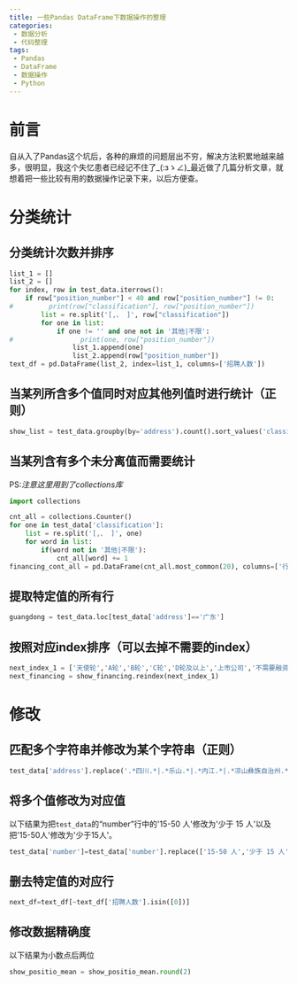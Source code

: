 ```yaml
---
title: 一些Pandas DataFrame下数据操作的整理
categories:
 - 数据分析
 - 代码整理
tags:
 - Pandas
 - DataFrame
 - 数据操作
 - Python
---
```


# 前言

自从入了Pandas这个坑后，各种的麻烦的问题层出不穷，解决方法积累地越来越多，很明显，我这个失忆患者已经记不住了_(:зゝ∠)_最近做了几篇分析文章，就想着把一些比较有用的数据操作记录下来，以后方便查。

# 分类统计

## 分类统计次数并排序

```python
list_1 = []
list_2 = []
for index, row in test_data.iterrows():
    if row["position_number"] < 40 and row["position_number"] != 0:
#         print(row["classification"], row["position_number"])
        list = re.split('[,、 ]', row["classification"])
        for one in list:
            if one != '' and one not in '其他|不限':
#                 print(one, row["position_number"])
                list_1.append(one)
                list_2.append(row["position_number"])
text_df = pd.DataFrame(list_2, index=list_1, columns=['招聘人数'])
```

## 当某列所含多个值同时对应其他列值时进行统计（正则）

```python
show_list = test_data.groupby(by='address').count().sort_values('classification')
```

## 当某列含有多个未分离值而需要统计

PS:*注意这里用到了collections库*

```python
import collections

cnt_all = collections.Counter()
for one in test_data['classification']:
    list = re.split('[,、 ]', one)
    for word in list:
        if(word not in '其他|不限'):
            cnt_all[word] += 1
financing_cont_all = pd.DataFrame(cnt_all.most_common(20), columns=['行业分类','统计次数'])
```

## 提取特定值的所有行

```python
guangdong = test_data.loc[test_data['address']=='广东']
```

## 按照对应index排序（可以去掉不需要的index）

```python
next_index_1 = ['天使轮','A轮','B轮','C轮','D轮及以上','上市公司','不需要融资','未融资']
next_financing = show_financing.reindex(next_index_1)
```

# 修改

## 匹配多个字符串并修改为某个字符串（正则）

```python
test_data['address'].replace('.*四川.*|.*乐山.*|.*内江.*|.*凉山彝族自治州.*|.*南充.*|.*成都.*|.*宜宾.*|.*遂宁.*|.*巴中.*|.*资阳.*|.*达州.*|.*绵阳.*|.*泸州.*|.*德阳.*|.*眉山.*|.*广安.*|.*自贡.*', '四川', regex=True, inplace = True)
```

## 将多个值修改为对应值

以下结果为把`test_data`的“number”行中的'15-50 人'修改为'少于 15 人'以及把'15-50人'修改为'少于15人'。

```python
test_data['number']=test_data['number'].replace(['15-50 人','少于 15 人'],['15-50人','少于15人'])
```

## 删去特定值的对应行

```python
next_df=text_df[~text_df['招聘人数'].isin([0])]
```

## 修改数据精确度

以下结果为小数点后两位

```python
show_positio_mean = show_positio_mean.round(2)
```
